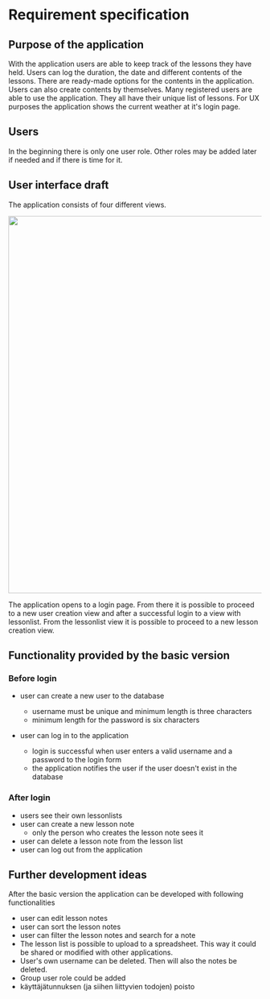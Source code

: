 # Requirement specification

## Purpose of the application

With the application users are able to keep track of the lessons they have held.
Users can log the duration, the date and different contents of the lessons.
There are ready-made options for the contents in the application. Users can also create contents by themselves.
Many registered users are able to use the application. They all have their unique list of lessons.
For UX purposes the application shows the current weather at it's login page.

## Users

In the beginning there is only one user role. Other roles may be added later if needed and if there is time for it.


## User interface draft

The application consists of four different views.

<img src="https://raw.githubusercontent.com/ollipo/projectLessonApp/master/Documentation/user_interface_draft.png" width="750">

The application opens to a login page. From there it is possible to proceed to a new user creation view and after a successful 
login to a view with lessonlist. From the lessonlist view it is possible to proceed to a new lesson creation view.

## Functionality provided by the basic version

### Before login

- user can create a new user to the database
  - username must be unique and minimum length is three characters
  - minimum length for the password is six characters

- user can log in to the application
  - login is successful when user enters a valid username and a password to the login form
  - the application notifies the user if the user doesn't exist in the database

### After login

- users see their own lessonlists
- user can create a new lesson note
  - only the person who creates the lesson note sees it
- user can delete a lesson note from the lesson list
- user can log out from the application

## Further development ideas

After the basic version the application can be developed with following functionalities

- user can edit lesson notes
- user can sort the lesson notes
- user can filter the lesson notes and search for a note
- The lesson list is possible to upload to a spreadsheet. This way it could be shared or modified with other applications.
- User's own username can be deleted. Then will also the notes be deleted.
- Group user role could be added
- käyttäjätunnuksen (ja siihen liittyvien todojen) poisto